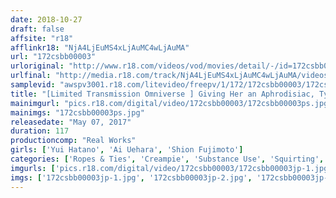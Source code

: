 ```yaml
---
date: 2018-10-27
draft: false
affsite: "r18"
afflinkr18: "NjA4LjEuMS4xLjAuMC4wLjAuMA"
url: "172csbb00003"
urloriginal: "http://www.r18.com/videos/vod/movies/detail/-/id=172csbb00003"
urlfinal: "http://media.r18.com/track/NjA4LjEuMS4xLjAuMC4wLjAuMA/videos/vod/movies/detail/-/id=172csbb00003"
samplevid: "awspv3001.r18.com/litevideo/freepv/1/172/172csbb00003/172csbb00003_dmb_w.mp4"
title: "[Limited Transmission Omniverse ] Giving Her an Aphrodisiac, Tying Her Up and Making Her Squirt, Digest Version"
mainimgurl: "pics.r18.com/digital/video/172csbb00003/172csbb00003ps.jpg"
mainimgs: "172csbb00003ps.jpg"
releasedate: "May 07, 2017"
duration: 117
productioncomp: "Real Works"
girls: ['Yui Hatano', 'Ai Uehara', 'Shion Fujimoto']
categories: ['Ropes & Ties', 'Creampie', 'Substance Use', 'Squirting', 'Compilation', 'Hi-Def']
imgurls: ['pics.r18.com/digital/video/172csbb00003/172csbb00003jp-1.jpg', 'pics.r18.com/digital/video/172csbb00003/172csbb00003jp-2.jpg', 'pics.r18.com/digital/video/172csbb00003/172csbb00003jp-3.jpg', 'pics.r18.com/digital/video/172csbb00003/172csbb00003jp-4.jpg', 'pics.r18.com/digital/video/172csbb00003/172csbb00003jp-5.jpg', 'pics.r18.com/digital/video/172csbb00003/172csbb00003jp-6.jpg', 'pics.r18.com/digital/video/172csbb00003/172csbb00003jp-7.jpg', 'pics.r18.com/digital/video/172csbb00003/172csbb00003jp-8.jpg', 'pics.r18.com/digital/video/172csbb00003/172csbb00003jp-9.jpg', 'pics.r18.com/digital/video/172csbb00003/172csbb00003jp-10.jpg', 'pics.r18.com/digital/video/172csbb00003/172csbb00003jp-11.jpg', 'pics.r18.com/digital/video/172csbb00003/172csbb00003jp-12.jpg', 'pics.r18.com/digital/video/172csbb00003/172csbb00003jp-13.jpg', 'pics.r18.com/digital/video/172csbb00003/172csbb00003jp-14.jpg', 'pics.r18.com/digital/video/172csbb00003/172csbb00003jp-15.jpg', 'pics.r18.com/digital/video/172csbb00003/172csbb00003jp-16.jpg', 'pics.r18.com/digital/video/172csbb00003/172csbb00003jp-17.jpg', 'pics.r18.com/digital/video/172csbb00003/172csbb00003jp-18.jpg', 'pics.r18.com/digital/video/172csbb00003/172csbb00003jp-19.jpg', 'pics.r18.com/digital/video/172csbb00003/172csbb00003jp-20.jpg']
imgs: ['172csbb00003jp-1.jpg', '172csbb00003jp-2.jpg', '172csbb00003jp-3.jpg', '172csbb00003jp-4.jpg', '172csbb00003jp-5.jpg', '172csbb00003jp-6.jpg', '172csbb00003jp-7.jpg', '172csbb00003jp-8.jpg', '172csbb00003jp-9.jpg', '172csbb00003jp-10.jpg', '172csbb00003jp-11.jpg', '172csbb00003jp-12.jpg', '172csbb00003jp-13.jpg', '172csbb00003jp-14.jpg', '172csbb00003jp-15.jpg', '172csbb00003jp-16.jpg', '172csbb00003jp-17.jpg', '172csbb00003jp-18.jpg', '172csbb00003jp-19.jpg', '172csbb00003jp-20.jpg']
---
```

